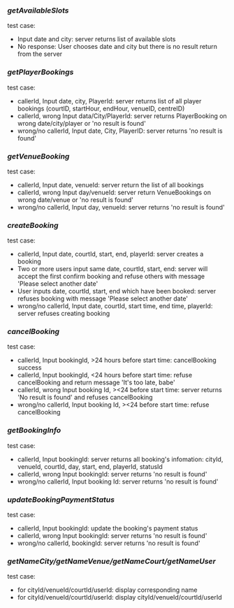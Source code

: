 ### _getAvailableSlots_  
test case:  
- Input date and city: server returns list of available slots  
- No response: User chooses date and city but there is no result return from the server  

### _getPlayerBookings_  
test case:  
- callerId, Input date, city, PlayerId: server returns list of all player bookings (courtID, startHour, endHour, venueID, centreID)  
- callerId, wrong Input data/City/PlayerId: server returns PlayerBooking on wrong date/city/player or 'no result is found'  
- wrong/no callerId, Input date, City, PlayerID: server returns 'no result is found'  
  
### _getVenueBooking_
test case:  
- callerId, Input date, venueId: server return the list of all bookings  
- callerId, wrong Input day/venueId: server return VenueBookings on wrong date/venue or 'no result is found'  
- wrong/no callerId, Input day, venueId: server returns 'no result is found'  

### _createBooking_  
test case:  
- callerId, Input date, courtId, start, end, playerId: server creates a booking  
- Two or more users input same date, courtId, start, end: server will accept the first confirm booking and refuse others with
message 'Please select another date'  
- User inputs date, courtId, start, end which have been booked: server refuses booking with message 'Please select another date'  
- wrong/no callerId, Input date, courtId, start time, end time, playerId: server refuses creating booking

### _cancelBooking_
test case:
- callerId, Input bookingId, >24 hours before start time: cancelBooking success  
- callerId, Input bookingId, <24 hours before start time: refuse cancelBooking and return message 'It's too late, babe'  
- callerId, wrong Input booking Id, ><24 before start time: server returns 'No result is found' and refuses cancelBooking  
- wrong/no callerId, Input booking Id, ><24 before start time: refuse cancelBooking  

### _getBookingInfo_  
test case:  
- callerId, Input bookingId: server returns all booking's infomation: cityId, venueId, courtId, day, start, end, playerId, statusId  
- callerId, wrong Input bookingId: server returns 'no result is found'  
- wrong/no callerId, Input booking Id: server returns 'no result is found'  

### _updateBookingPaymentStatus_  
test case:  
- callerId, Input bookingId: update the booking's payment status  
- callerId, wrong Input bookingId: server returns 'no result is found'
- wrong/no callerId, bookingId: server returns 'no result is found'  

### _getNameCity/getNameVenue/getNameCourt/getNameUser_  
test case:  
- for cityId/venueId/courtId/userId: display corresponding name  
- for cityId/venueId/courtId/userId: display cityId/venueId/courtId/userId  
